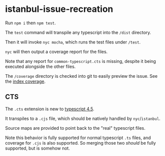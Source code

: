 # istanbul-issue-recreation

Run `npm i` then `npm test`.

The `test` command will transpile any typescript into the `/dist` directory.

Then it will invoke `nyc mocha`, which runs the test files under `/test`.

`nyc` will then output a coverage report for the files.

Note that any report for `common-typescript.cts` is missing, despite it being executed alongside the other files.

The `/coverage` directory is checked into git to easily preview the issue. See the [index coverage](./coverage/index.html).

## CTS

The `.cts` extension is new to [typescript 4.5](https://devblogs.microsoft.com/typescript/announcing-typescript-4-5-beta/#esm-nodejs).

It transpiles to a `.cjs` file, which should be natively handled by `nyc`/`istanbul`.

Source maps are provided to point back to the "real" typescript files.

Note this behavior is fully supported for normal typescript `.ts` files, and coverage for `.cjs` is also supported. So merging those two _should_ be fully supported, but is somehow not.
